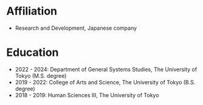 # Affiliation
- Research and Development, Japanese company

# Education
- 2022 - 2024: Department of General Systems Studies, The University of Tokyo (M.S. degree)
- 2019 - 2022: College of Arts and Science, The University of Tokyo (B.S. degree)
- 2018 - 2019: Human Sciences III, The University of Tokyo
